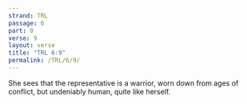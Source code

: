```yaml
---
strand: TRL
passage: 6
part: 0
verse: 9
layout: verse
title: "TRL 6:9"
permalink: /TRL/6/9/
---
```

She sees that the representative is a warrior, worn down from ages of conflict, but undeniably human, quite like herself.
